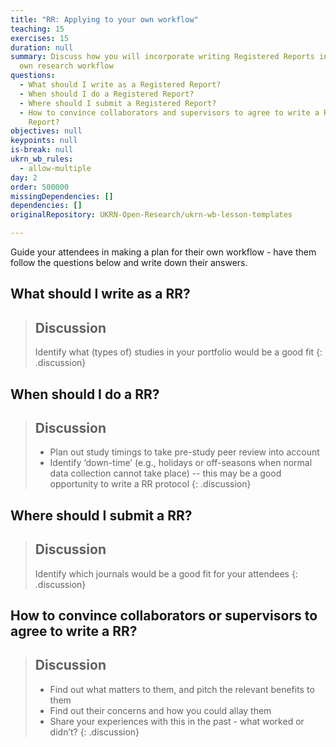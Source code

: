 ```yaml
---
title: "RR: Applying to your own workflow"
teaching: 15
exercises: 15
duration: null
summary: Discuss how you will incorporate writing Registered Reports into your
  own research workflow
questions:
  - What should I write as a Registered Report?
  - When should I do a Registered Report?
  - Where should I submit a Registered Report?
  - How to convince collaborators and supervisors to agree to write a Registered
    Report?
objectives: null
keypoints: null
is-break: null
ukrn_wb_rules:
  - allow-multiple
day: 2
order: 500000
missingDependencies: []
dependencies: []
originalRepository: UKRN-Open-Research/ukrn-wb-lesson-templates

---
```

Guide your attendees in making a plan for their own workflow - have them follow the questions below and write down their answers.

## What should I write as a RR?

> ## Discussion
> Identify what (types of) studies in your portfolio would be a good fit
{: .discussion}

## When should I do a RR?

> ## Discussion
> - Plan out study timings to take pre-study peer review into account
> - Identify ‘down-time’ (e.g., holidays or off-seasons when normal data collection cannot take place) -- this may be a good opportunity to write a RR protocol
{: .discussion}

## Where should I submit a RR?

> ## Discussion
> Identify which journals would be a good fit for your attendees
{: .discussion}

## How to convince collaborators or supervisors to agree to write a RR?

> ## Discussion
> - Find out what matters to them, and pitch the relevant benefits to them
> - Find out their concerns and how you could allay them
> - Share your experiences with this in the past - what worked or didn’t?
{: .discussion}